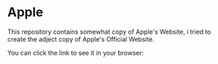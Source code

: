 # Apple

This repository contains somewhat copy of Apple's Website, i tried to create the adject copy of Apple's Official Website.

You can click the link to see it in your browser:
